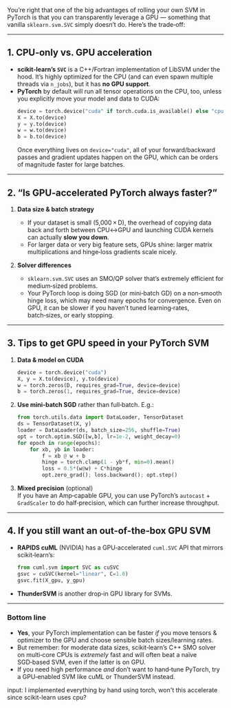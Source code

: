 You’re right that one of the big advantages of rolling your own SVM in PyTorch is that you can transparently leverage a GPU ― something that vanilla `sklearn.svm.SVC` simply doesn’t do.  Here’s the trade‐off:

---

## 1. CPU‑only vs. GPU acceleration  

- **scikit‑learn’s `SVC`** is a C++/Fortran implementation of LibSVM under the hood. It’s highly optimized for the CPU (and can even spawn multiple threads via `n_jobs`), but it has **no GPU support**.  
- **PyTorch** by default will run all tensor operations on the CPU, too, unless you explicitly move your model and data to CUDA:  
  ```python
  device = torch.device("cuda" if torch.cuda.is_available() else "cpu")
  X = X.to(device)
  y = y.to(device)
  w = w.to(device)
  b = b.to(device)
  ```
  Once everything lives on `device="cuda"`, all of your forward/backward passes and gradient updates happen on the GPU, which can be orders of magnitude faster for large batches.

---

## 2. “Is GPU‑accelerated PyTorch always faster?”  

1. **Data size & batch strategy**  
   - If your dataset is small (5,000 × D), the overhead of copying data back and forth between CPU↔GPU and launching CUDA kernels can actually **slow you down**.  
   - For larger data or very big feature sets, GPUs shine: larger matrix multiplications and hinge‐loss gradients scale nicely.  

2. **Solver differences**  
   - `sklearn.svm.SVC` uses an SMO/QP solver that’s extremely efficient for medium‑sized problems.  
   - Your PyTorch loop is doing SGD (or mini‑batch GD) on a non‑smooth hinge loss, which may need many epochs for convergence.  Even on GPU, it can be slower if you haven’t tuned learning‐rates, batch‑sizes, or early stopping.  

---

## 3. Tips to get GPU speed in your PyTorch SVM  

1. **Data & model on CUDA**  
   ```python
   device = torch.device("cuda")
   X, y = X.to(device), y.to(device)
   w = torch.zeros(D, requires_grad=True, device=device)
   b = torch.zeros(1, requires_grad=True, device=device)
   ```

2. **Use mini‑batch SGD** rather than full‑batch.  E.g.:  
   ```python
   from torch.utils.data import DataLoader, TensorDataset
   ds = TensorDataset(X, y)
   loader = DataLoader(ds, batch_size=256, shuffle=True)
   opt = torch.optim.SGD([w,b], lr=1e-2, weight_decay=0)
   for epoch in range(epochs):
       for xb, yb in loader:
           f = xb @ w + b
           hinge = torch.clamp(1 - yb*f, min=0).mean()
           loss = 0.5*(w@w) + C*hinge
           opt.zero_grad(); loss.backward(); opt.step()
   ```

3. **Mixed precision** (optional)  
   If you have an Amp‑capable GPU, you can use PyTorch’s `autocast` + `GradScaler` to do half‑precision, which can further increase throughput.

---

## 4. If you still want an out‐of‐the‐box GPU SVM  

- **RAPIDS cuML** (NVIDIA) has a GPU‑accelerated `cuml.SVC` API that mirrors scikit‑learn’s:  
  ```python
  from cuml.svm import SVC as cuSVC
  gsvc = cuSVC(kernel="linear", C=1.0)
  gsvc.fit(X_gpu, y_gpu)
  ```
- **ThunderSVM** is another drop‑in GPU library for SVMs.  

---

### Bottom line  
- **Yes**, your PyTorch implementation can be faster *if* you move tensors & optimizer to the GPU and choose sensible batch sizes/learning rates.  
- But remember: for moderate data sizes, scikit‑learn’s C++ SMO solver on multi‑core CPUs is *extremely* fast and will often beat a naïve SGD‑based SVM, even if the latter is on GPU.  
- If you need high performance *and* don’t want to hand‑tune PyTorch, try a GPU‑enabled SVM like cuML or ThunderSVM instead.



input:
I implemented everything by hand using torch, won't this accelerate since scikit-learn uses cpu?

